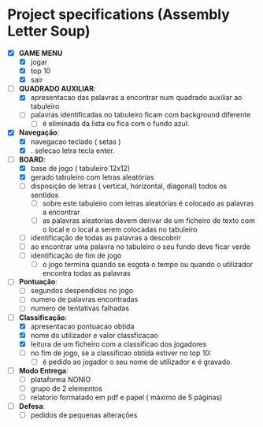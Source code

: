 # Project specifications (Assembly Letter Soup)

- [x] **GAME MENU**
   - [x] jogar
   - [x] top 10
   - [x] sair

- [ ] **QUADRADO AUXILIAR**:
    - [x] apresentacao das palavras a encontrar num quadrado auxiliar ao tabuleiro
    - [ ] palavras identificadas no tabuleiro ficam com background diferente
      - [ ] é eliminada da lista ou fica com o fundo azul.

- [x] **Navegação**:
    - [x] navegacao teclado ( setas )
    - [x] . selecao letra tecla enter.

- [ ] **BOARD**:
    - [x] base de jogo ( tabuleiro 12x12)
    - [x] gerado tabuleiro com letras aleatórias
    - [ ] disposição de letras ( vertical, horizontal, diagonal) todos os sentidos
        - [ ] sobre este tabuleiro com letras aleatórias é colocado as palavras a encontrar
        - [ ] as palavras aleatorias devem derivar de um ficheiro de texto com o local e o local a serem colocadas no tabuleiro
    - [ ] identificação de todas as palavras a descobrir
    - [ ] ao encontrar uma palavra no tabuleiro o seu fundo deve ficar verde
    - [ ] identificação de fim de jogo
        - [ ] o jogo termina quando se esgota o tempo ou quando o utilizador encontra todas as palavras

- [ ] **Pontuação**:
    - [ ] segundos despendidos no jogo
    - [ ] numero de palavras encontradas
    - [ ] numero de tentativas falhadas

- [ ] **Classificação**:
    - [x] apresentacao pontuacao obtida
    - [x] nome do utilizador e valor classficacao
    - [x] leitura de um ficheiro com a classificao dos jogadores
    - [ ] no fim de jogo, se a classificao obtida estiver no top 10:
        - [ ] é pedido ao jogador o seu nome de utilizador e é gravado.

- [ ] **Modo Entrega**:
    - [ ] plataforma NONIO
    - [ ] grupo de 2 elementos
    - [ ] relatorio formatado em pdf e papel ( máximo de 5 páginas)

- [ ] **Defesa**:
    - [ ] pedidos de pequenas alterações